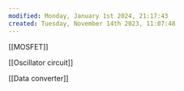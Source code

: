 ```yaml
---
modified: Monday, January 1st 2024, 21:17:43
created: Tuesday, November 14th 2023, 11:07:48
---
```


[[MOSFET]]

[[Oscillator circuit]]

[[Data converter]]